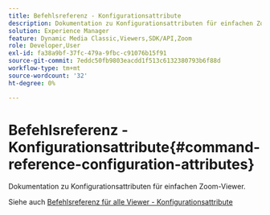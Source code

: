 ```yaml
---
title: Befehlsreferenz - Konfigurationsattribute
description: Dokumentation zu Konfigurationsattributen für einfachen Zoom-Viewer.
solution: Experience Manager
feature: Dynamic Media Classic,Viewers,SDK/API,Zoom
role: Developer,User
exl-id: fa38a9bf-37fc-479a-9fbc-c91076b15f91
source-git-commit: 7eddc50fb9803eacdd1f513c6132380793b6f88d
workflow-type: tm+mt
source-wordcount: '32'
ht-degree: 0%

---
```


# Befehlsreferenz - Konfigurationsattribute{#command-reference-configuration-attributes}

Dokumentation zu Konfigurationsattributen für einfachen Zoom-Viewer.

<!--<a id="section_F52FF0F139604447A870ABE6E1C03444"></a>-->

Siehe auch [Befehlsreferenz für alle Viewer - Konfigurationsattribute](../../../r-html5-viewer-20-cmdref-configattrib/r-html5-viewer-20-cmdref-configattrib.md#concept-850e0f2c49b949deb7cfbfd330d329bd)

